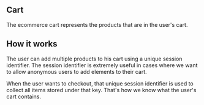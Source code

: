 ## Cart

The ecommerce cart represents the products that are in the user's cart.


## How it works

The user can add multiple products to his cart using a unique session identifier. The session identifier is extremely useful in cases where we want to allow anonymous users to add elements to their cart.

When the user wants to checkout, that unique session identifier is used to collect all items stored under that key. That's how we know what the user's cart contains.
